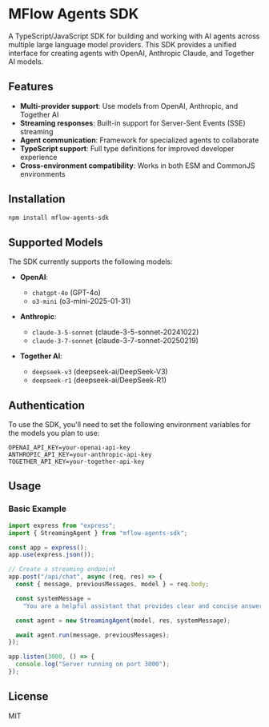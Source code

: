 # MFlow Agents SDK

A TypeScript/JavaScript SDK for building and working with AI agents across multiple large language model providers. This SDK provides a unified interface for creating agents with OpenAI, Anthropic Claude, and Together AI models.

## Features

- **Multi-provider support**: Use models from OpenAI, Anthropic, and Together AI
- **Streaming responses**: Built-in support for Server-Sent Events (SSE) streaming
- **Agent communication**: Framework for specialized agents to collaborate
- **TypeScript support**: Full type definitions for improved developer experience
- **Cross-environment compatibility**: Works in both ESM and CommonJS environments

## Installation

```bash
npm install mflow-agents-sdk
```

## Supported Models

The SDK currently supports the following models:

- **OpenAI**:

  - `chatgpt-4o` (GPT-4o)
  - `o3-mini` (o3-mini-2025-01-31)

- **Anthropic**:

  - `claude-3-5-sonnet` (claude-3-5-sonnet-20241022)
  - `claude-3-7-sonnet` (claude-3-7-sonnet-20250219)

- **Together AI**:
  - `deepseek-v3` (deepseek-ai/DeepSeek-V3)
  - `deepseek-r1` (deepseek-ai/DeepSeek-R1)

## Authentication

To use the SDK, you'll need to set the following environment variables for the models you plan to use:

```
OPENAI_API_KEY=your-openai-api-key
ANTHROPIC_API_KEY=your-anthropic-api-key
TOGETHER_API_KEY=your-together-api-key
```

## Usage

### Basic Example

```typescript
import express from "express";
import { StreamingAgent } from "mflow-agents-sdk";

const app = express();
app.use(express.json());

// Create a streaming endpoint
app.post("/api/chat", async (req, res) => {
  const { message, previousMessages, model } = req.body;

  const systemMessage =
    "You are a helpful assistant that provides clear and concise answers.";

  const agent = new StreamingAgent(model, res, systemMessage);

  await agent.run(message, previousMessages);
});

app.listen(3000, () => {
  console.log("Server running on port 3000");
});
```

## License

MIT
